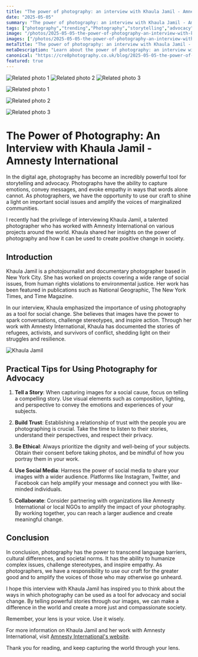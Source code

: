 ```yaml
---
title: "The power of photography: an interview with Khaula Jamil - Amnesty International"
date: "2025-05-05"
summary: "The power of photography: an interview with Khaula Jamil - Amnesty International - A trending topic in photography."
tags: ["photography","trending","Photography","storytelling","advocacy","social issues","marginalized communities","human rights","social change","ethical","social media","collaboration"]
image: "/photos/2025-05-05-the-power-of-photography-an-interview-with-khaula-jamil-amnesty-international-1.jpg"
images: ["/photos/2025-05-05-the-power-of-photography-an-interview-with-khaula-jamil-amnesty-international-1.jpg","/photos/2025-05-05-the-power-of-photography-an-interview-with-khaula-jamil-amnesty-international-2.jpg","/photos/2025-05-05-the-power-of-photography-an-interview-with-khaula-jamil-amnesty-international-3.jpg"]
metaTitle: "The power of photography: an interview with Khaula Jamil - Amnesty International | cre8 Photography"
metaDescription: "Learn about the power of photography: an interview with khaula jamil - amnesty international in photography with practical tips and insights."
canonical: "https://cre8photography.co.uk/blog/2025-05-05-the-power-of-photography-an-interview-with-khaula-jamil-amnesty-international"
featured: true
---
```


<!-- Gallery as HTML -->

<div class="grid grid-cols-1 sm:grid-cols-2 md:grid-cols-3 gap-4">
  <img src="/photos/2025-05-05-the-power-of-photography-an-interview-with-khaula-jamil-amnesty-international-1.jpg" alt="Related photo 1" class="w-full rounded-lg" />
<img src="/photos/2025-05-05-the-power-of-photography-an-interview-with-khaula-jamil-amnesty-international-2.jpg" alt="Related photo 2" class="w-full rounded-lg" />
<img src="/photos/2025-05-05-the-power-of-photography-an-interview-with-khaula-jamil-amnesty-international-3.jpg" alt="Related photo 3" class="w-full rounded-lg" />
</div>


<!-- Gallery as Markdown -->
![Related photo 1](/photos/2025-05-05-the-power-of-photography-an-interview-with-khaula-jamil-amnesty-international-1.jpg)


![Related photo 2](/photos/2025-05-05-the-power-of-photography-an-interview-with-khaula-jamil-amnesty-international-2.jpg)


![Related photo 3](/photos/2025-05-05-the-power-of-photography-an-interview-with-khaula-jamil-amnesty-international-3.jpg)



# The Power of Photography: An Interview with Khaula Jamil - Amnesty International

In the digital age, photography has become an incredibly powerful tool for storytelling and advocacy. Photographs have the ability to capture emotions, convey messages, and evoke empathy in ways that words alone cannot. As photographers, we have the opportunity to use our craft to shine a light on important social issues and amplify the voices of marginalized communities.

I recently had the privilege of interviewing Khaula Jamil, a talented photographer who has worked with Amnesty International on various projects around the world. Khaula shared her insights on the power of photography and how it can be used to create positive change in society.

## Introduction

Khaula Jamil is a photojournalist and documentary photographer based in New York City. She has worked on projects covering a wide range of social issues, from human rights violations to environmental justice. Her work has been featured in publications such as National Geographic, The New York Times, and Time Magazine.

In our interview, Khaula emphasized the importance of using photography as a tool for social change. She believes that images have the power to spark conversations, challenge stereotypes, and inspire action. Through her work with Amnesty International, Khaula has documented the stories of refugees, activists, and survivors of conflict, shedding light on their struggles and resilience.

![Khaula Jamil](/path/to/image)

## Practical Tips for Using Photography for Advocacy

1. **Tell a Story**: When capturing images for a social cause, focus on telling a compelling story. Use visual elements such as composition, lighting, and perspective to convey the emotions and experiences of your subjects.

2. **Build Trust**: Establishing a relationship of trust with the people you are photographing is crucial. Take the time to listen to their stories, understand their perspectives, and respect their privacy.

3. **Be Ethical**: Always prioritize the dignity and well-being of your subjects. Obtain their consent before taking photos, and be mindful of how you portray them in your work.

4. **Use Social Media**: Harness the power of social media to share your images with a wider audience. Platforms like Instagram, Twitter, and Facebook can help amplify your message and connect you with like-minded individuals.

5. **Collaborate**: Consider partnering with organizations like Amnesty International or local NGOs to amplify the impact of your photography. By working together, you can reach a larger audience and create meaningful change.

## Conclusion

In conclusion, photography has the power to transcend language barriers, cultural differences, and societal norms. It has the ability to humanize complex issues, challenge stereotypes, and inspire empathy. As photographers, we have a responsibility to use our craft for the greater good and to amplify the voices of those who may otherwise go unheard.

I hope this interview with Khaula Jamil has inspired you to think about the ways in which photography can be used as a tool for advocacy and social change. By telling powerful stories through our images, we can make a difference in the world and create a more just and compassionate society.

Remember, your lens is your voice. Use it wisely.

For more information on Khaula Jamil and her work with Amnesty International, visit [Amnesty International's website](https://www.amnesty.org/).

Thank you for reading, and keep capturing the world through your lens.

